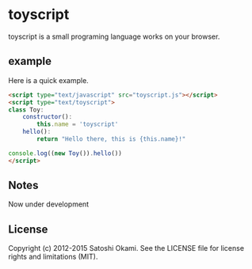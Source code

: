toyscript
=========

toyscript is a small programing language works on your browser.


## example

Here is a quick example.

```html
<script type="text/javascript" src="toyscript.js"></script>
<script type="text/toyscript">
class Toy:
    constructor():
        this.name = 'toyscript'
    hello():
        return "Hello there, this is {this.name}!"

console.log((new Toy()).hello())
</script>
```

## Notes

Now under development

## License

Copyright (c) 2012-2015 Satoshi Okami. See the LICENSE file for license rights and limitations (MIT).
